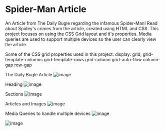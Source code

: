 # Spider-Man Article
An Article from The Daily Bugle regarding the infamous Spider-Man! Read about Spidey's crimes from the article, created using HTML and CSS. This project focuses on using the CSS Grid layout and it's properties. Media queries are used to support multiple devices so the user can clearly view the article.

Some of the CSS grid properties used in this project:
display: grid;
grid-template-columns
grid-template-rows
grid-column
grid-auto-flow
column-gap
row-gap

The Daily Bugle Article
![image](https://github.com/kylehraja/SpiderManArticle/assets/140476247/cc207f28-f618-4ef5-99ee-475227957b88)

Heading
![image](https://github.com/kylehraja/SpiderManArticle/assets/140476247/5c207fdc-fa52-40c8-86f8-e48d814e3efd)

Sections
![image](https://github.com/kylehraja/SpiderManArticle/assets/140476247/cb4bb7c8-f89d-4086-83d0-5cdefc1923b9)

Articles and Images
![image](https://github.com/kylehraja/SpiderManArticle/assets/140476247/bf66e6ea-dd02-44b5-a7fa-79b593c1784b)

Media Queries to handle multiple devices
![image](https://github.com/kylehraja/SpiderManArticle/assets/140476247/f383e4c8-8d57-4f92-b2ed-518b43dc96b7)

![image](https://github.com/kylehraja/SpiderManArticle/assets/140476247/da4748f9-22ab-4d11-95c0-c6dd41a29528)



